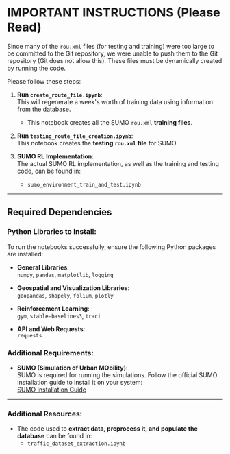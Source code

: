 # **IMPORTANT INSTRUCTIONS** (Please Read)

Since many of the `rou.xml` files (for testing and training) were too large to be committed to the Git repository, we were unable to push them to the Git repository (Git does not allow this). These files must be dynamically created by running the code. 

Please follow these steps:

1. **Run `create_route_file.ipynb`**:  
   This will regenerate a week's worth of training data using information from the database.  
   - This notebook creates all the SUMO `rou.xml` **training files**.

2. **Run `testing_route_file_creation.ipynb`**:  
   This notebook creates the **testing `rou.xml` file** for SUMO.

3. **SUMO RL Implementation**:  
   The actual SUMO RL implementation, as well as the training and testing code, can be found in:  
   - `sumo_environment_train_and_test.ipynb`

---

## Required Dependencies

### Python Libraries to Install:
To run the notebooks successfully, ensure the following Python packages are installed:

- **General Libraries**:  
  `numpy`, `pandas`, `matplotlib`, `logging`

- **Geospatial and Visualization Libraries**:  
  `geopandas`, `shapely`, `folium`, `plotly`

- **Reinforcement Learning**:  
  `gym`, `stable-baselines3`, `traci`

- **API and Web Requests**:  
  `requests`

### Additional Requirements:

- **SUMO (Simulation of Urban MObility)**:  
  SUMO is required for running the simulations. Follow the official SUMO installation guide to install it on your system:  
  [SUMO Installation Guide](https://sumo.dlr.de/docs/Installing/index.html)

---

### Additional Resources:

- The code used to **extract data, preprocess it, and populate the database** can be found in:
  - `traffic_dataset_extraction.ipynb`
